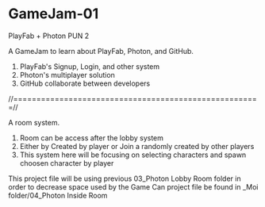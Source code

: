 # GameJam-01
PlayFab + Photon PUN 2

A GameJam to learn about PlayFab, Photon, and GitHub.

1. PlayFab's Signup, Login, and other system
2. Photon's multiplayer solution
3. GitHub collaborate between developers

//======================================================//

A room system.
 1. Room can be access after the lobby system
 2. Either by Created by player or Join a randomly created by other players
 3. This system here will be focusing on selecting characters and spawn choosen character by player

This project file will be using previous 03_Photon Lobby Room folder in order to decrease space used by the Game 
Can project file be found in _Moi folder/04_Photon Inside Room
